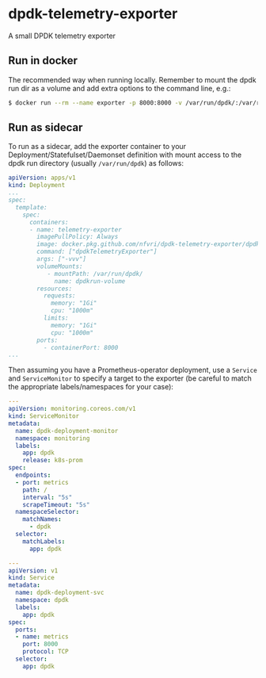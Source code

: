 # dpdk-telemetry-exporter
A small DPDK telemetry exporter

## Run in docker

The recommended way when running locally. Remember to mount the dpdk run dir as a volume and add extra options to the command line, e.g.:
```bash
$ docker run --rm --name exporter -p 8000:8000 -v /var/run/dpdk/:/var/run/dpdk/ docker.pkg.github.com/nfvri/dpdk-telemetry-exporter/dpdk-telemetry-exporter:0.1 dpdkTelemetryExporter -vvv -T 5
```

## Run as sidecar

To run as a sidecar, add the exporter container to your Deployment/Statefulset/Daemonset definition with mount access to the dpdk run directory (usually `/var/run/dpdk`) as follows:
```yaml
apiVersion: apps/v1
kind: Deployment
...
spec:
  template:
    spec:
      containers:
      - name: telemetry-exporter
        imagePullPolicy: Always
        image: docker.pkg.github.com/nfvri/dpdk-telemetry-exporter/dpdk-telemetry-exporter:0.1
        command: ["dpdkTelemetryExporter"]
        args: ["-vvv"]
        volumeMounts:
           - mountPath: /var/run/dpdk/
             name: dpdkrun-volume
        resources:
          requests:
            memory: "1Gi"
            cpu: "1000m"
          limits:
            memory: "1Gi"
            cpu: "1000m"
        ports:
          - containerPort: 8000
...
```

Then assuming you have a Prometheus-operator deployment, use a `Service` and `ServiceMonitor` to specify a target to the exporter (be careful to match the appropriate labels/namespaces for your case):

```yaml
---
apiVersion: monitoring.coreos.com/v1
kind: ServiceMonitor
metadata:
  name: dpdk-deployment-monitor
  namespace: monitoring
  labels:
    app: dpdk
    release: k8s-prom
spec:
  endpoints:
  - port: metrics
    path: /
    interval: "5s"
    scrapeTimeout: "5s"
  namespaceSelector:
    matchNames:
      - dpdk
  selector:
    matchLabels:
      app: dpdk

---
apiVersion: v1
kind: Service
metadata:
  name: dpdk-deployment-svc
  namespace: dpdk
  labels:
    app: dpdk
spec:
  ports:
  - name: metrics
    port: 8000
    protocol: TCP
  selector:
    app: dpdk
```

